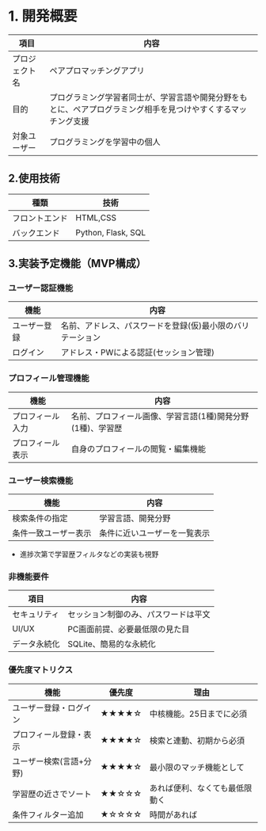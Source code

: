 # 1. 開発概要

|項目|内容|
|----------|----------|
|プロジェクト名|ペアプロマッチングアプリ|
|目的|プログラミング学習者同士が、学習言語や開発分野をもとに、ペアプログラミング相手を見つけやすくするマッチング支援|
|対象ユーザー|プログラミングを学習中の個人|

## 2.使用技術

|種類|技術|
|----------|----------|
|フロントエンド|HTML,CSS|
|バックエンド|Python, Flask, SQL|

## 3.実装予定機能（MVP構成）

### ユーザー認証機能

|機能|内容|
|----------|----------|
|ユーザー登録|名前、アドレス、パスワードを登録(仮)最小限のバリテーション|
|ログイン|アドレス・PWによる認証(セッション管理)|

### プロフィール管理機能

|機能|内容|
|---|----|
|プロフィール入力|名前、プロフィール画像、学習言語(1種)開発分野(1種)、学習歴|
|プロフィール表示|自身のプロフィールの閲覧・編集機能|

### ユーザー検索機能

|機能|内容|
|----------|----------|
|検索条件の指定|学習言語、開発分野|
|条件一致ユーザー表示|条件に近いユーザーを一覧表示|

- 進捗次第で学習歴フィルタなどの実装も視野

### 非機能要件

|項目|内容|
|----------|----------|
|セキュリティ|セッション制御のみ、パスワードは平文|
|UI/UX|PC画面前提、必要最低限の見た目|
|データ永続化|SQLite、簡易的な永続化|

### 優先度マトリクス

|機能|優先度|理由|
|----------|----------|----------|
|ユーザー登録・ログイン|★★★★☆|中核機能。25日までに必須|
|プロフィール登録・表示|★★★★☆|検索と連動、初期から必須|
|ユーザー検索(言語+分野)|★★★★☆|最小限のマッチ機能として|
|学習歴の近さでソート|★★☆☆☆|あれば便利、なくても最低限動く|
|条件フィルター追加|★☆☆☆☆|時間があれば|
